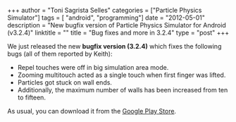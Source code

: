 +++
author = "Toni Sagrista Selles"
categories = ["Particle Physics Simulator"]
tags = [ "android", "programming"]
date = "2012-05-01"
description = "New bugfix version of Particle Physics Simulator for Android (v3.2.4)"
linktitle = ""
title = "Bug fixes and more in 3.2.4"
type = "post"
+++

We just released the new **bugfix version (3.2.4)** which fixes the following bugs (all of them reported by Keith):

-  Repel touches were off in big simulation area mode.
-  Zooming multitouch acted as a single touch when first finger was lifted.
-  Particles got stuck on wall ends.
-  Additionally, the maximum number of walls has been increased from ten to fifteen.

<!--more-->

As usual, you can download it from the [Google Play Store](https://play.google.com/store/apps/details?id=com.tss.android).
